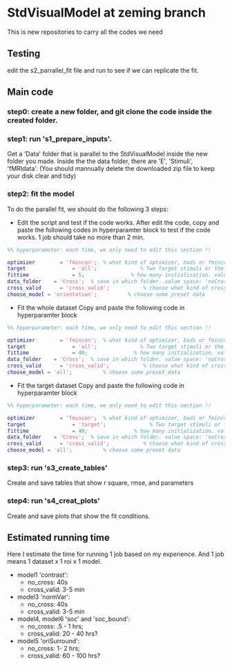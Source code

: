 # StdVisualModel at zeming branch
This is new repositories to carry all the codes we need

## Testing

edit the  s2_parrallel_fit file and run to see if we can replicate the fit. 

## Main code

### step0: create a new folder, and git clone the code inside the created folder. 

### step1: run 's1_prepare_inputs'.
Get a 'Data' folder that is parallel to the StdVisualModel inside the new folder you made. Inside the the data folder, there are 'E', 'Stimuli', 'fMRIdata'. (You should mannually delete the downloaded zip file to keep your disk clear and tidy)

### step2: fit the model 
To do the parallel fit, we should do the following 3 steps:

* Edit the script and test if the code works.
After edit the code, copy and paste the following codes in hyperparamter block to test if the code works. 1 job should take no more than 2 min.
```matlab 
%% hyperparameter: each time, we only need to edit this section !! 

optimizer        = 'fmincon';  % what kind of optimizer, bads or fmincon . value space: 'bads', 'fmincon'
target               = 'all';              % Two target stimuli or the whole dataset. value space: 'target', 'All'
fittime              = 5;               % how many initialization. value space: Integer
data_folder    = 'Cross';  % save in which folder. value space: 'noCross', .....
cross_valid      = 'cross_valid';           % choose what kind of cross validation, value space: 'one', 'cross_valid'. 'one' is no cross validation.
choose_model = 'orientation';          % choose some preset data 
```
* Fit the whole dataset
Copy and paste the following code in hyperparamter block
```matlab 
%% hyperparameter: each time, we only need to edit this section !! 

optimizer        = 'fmincon';  % what kind of optimizer, bads or fmincon . value space: 'bads', 'fmincon'
target               = 'all';              % Two target stimuli or the whole dataset. value space: 'target', 'All'
fittime              = 40;               % how many initialization. value space: Integer
data_folder    = 'Cross';  % save in which folder. value space: 'noCross', .....
cross_valid      = 'cross_valid';           % choose what kind of cross validation, value space: 'one', 'cross_valid'. 'one' is no cross validation.
choose_model = 'all';          % choose some preset data 
```

* Fit the target dataset
Copy and paste the following code in hyperparamter block
```matlab 
%% hyperparameter: each time, we only need to edit this section !! 

optimizer        = 'fmincon';  % what kind of optimizer, bads or fmincon . value space: 'bads', 'fmincon'
target               = 'target';              % Two target stimuli or the whole dataset. value space: 'target', 'All'
fittime              = 40;               % how many initialization. value space: Integer
data_folder    = 'Cross';  % save in which folder. value space: 'noCross', .....
cross_valid      = 'cross_valid';           % choose what kind of cross validation, value space: 'one', 'cross_valid'. 'one' is no cross validation.
choose_model = 'all';          % choose some preset data 
```

### step3: run 's3_create_tables' 
Create and save tables that show r square, rmse, and parameters

### step4: run 's4_creat_plots'
Create and save plots that show the fit conditions. 

## Estimated running time 

Here I estimate the time for running 1 job based on my experience.  And 1 job means 1 dataset x 1 roi x 1 model.

* model1 'contrast':  
  * no_cross: 40s
  * cross_valid: 3-5 min
* model3 'normVar': 
  * no_cross: 40s
  * cross_valid: 3-5 min
* model4, model6 'soc' and 'soc_bound': 
  * no_cross: .5 - 1 hrs; 
  * cross_valid: 20 - 40 hrs?
* model5 'oriSurround':
  * no_cross: 1- 2 hrs;
  * cross_valid: 60 - 100 hrs?



